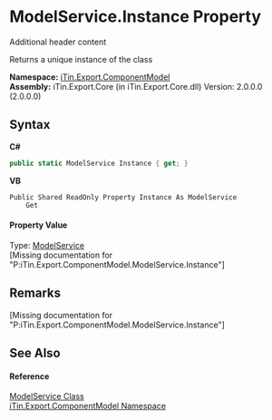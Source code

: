 # ModelService.Instance Property 
Additional header content 

Returns a unique instance of the class

**Namespace:**&nbsp;<a href="N_iTin_Export_ComponentModel">iTin.Export.ComponentModel</a><br />**Assembly:**&nbsp;iTin.Export.Core (in iTin.Export.Core.dll) Version: 2.0.0.0 (2.0.0.0)

## Syntax

**C#**<br />
``` C#
public static ModelService Instance { get; }
```

**VB**<br />
``` VB
Public Shared ReadOnly Property Instance As ModelService
	Get
```


#### Property Value
Type: <a href="T_iTin_Export_ComponentModel_ModelService">ModelService</a><br />\[Missing <value> documentation for "P:iTin.Export.ComponentModel.ModelService.Instance"\]

## Remarks
\[Missing <remarks> documentation for "P:iTin.Export.ComponentModel.ModelService.Instance"\]

## See Also


#### Reference
<a href="T_iTin_Export_ComponentModel_ModelService">ModelService Class</a><br /><a href="N_iTin_Export_ComponentModel">iTin.Export.ComponentModel Namespace</a><br />